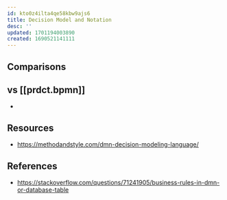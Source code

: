```yaml
---
id: kto0z4ilta4qe58kbw9ajs6
title: Decision Model and Notation
desc: ''
updated: 1701194003890
created: 1690521141111
---
```


## Comparisons

## vs [[prdct.bpmn]]

- 

## Resources

- https://methodandstyle.com/dmn-decision-modeling-language/

## References

- https://stackoverflow.com/questions/71241905/business-rules-in-dmn-or-database-table